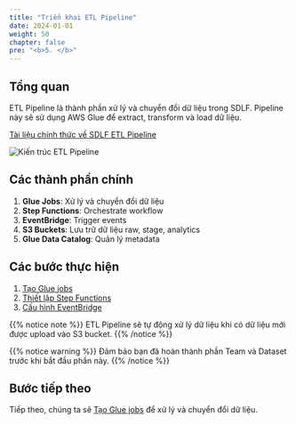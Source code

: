 ```yaml
---
title: "Triển khai ETL Pipeline"
date: 2024-01-01
weight: 50
chapter: false
pre: "<b>5. </b>"
---
```


## Tổng quan

ETL Pipeline là thành phần xử lý và chuyển đổi dữ liệu trong SDLF. Pipeline này sẽ sử dụng AWS Glue để extract, transform và load dữ liệu.

[Tài liệu chính thức về SDLF ETL Pipeline](https://github.com/awslabs/aws-serverless-data-lake-framework/tree/master/sdlf-pipelines)

![Kiến trúc ETL Pipeline](../../../static/images/5/0.png?width=40pc)

## Các thành phần chính

1. **Glue Jobs**: Xử lý và chuyển đổi dữ liệu
2. **Step Functions**: Orchestrate workflow
3. **EventBridge**: Trigger events
4. **S3 Buckets**: Lưu trữ dữ liệu raw, stage, analytics
5. **Glue Data Catalog**: Quản lý metadata

## Các bước thực hiện

1. [Tạo Glue jobs](1-create-glue-jobs)
2. [Thiết lập Step Functions](2-setup-step-functions)
3. [Cấu hình EventBridge](3-configure-eventbridge)

{{% notice note %}}
ETL Pipeline sẽ tự động xử lý dữ liệu khi có dữ liệu mới được upload vào S3 bucket.
{{% /notice %}}

{{% notice warning %}}
Đảm bảo bạn đã hoàn thành phần Team và Dataset trước khi bắt đầu phần này.
{{% /notice %}}

## Bước tiếp theo

Tiếp theo, chúng ta sẽ [Tạo Glue jobs](1-create-glue-jobs) để xử lý và chuyển đổi dữ liệu.